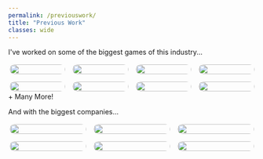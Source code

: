 ```yaml
---
permalink: /previouswork/
title: "Previous Work"
classes: wide
---
```


I've worked on some of the biggest games of this industry...

<div style="display: flex; flex-wrap: wrap; gap: 10px;">
  <div style="flex: 1 0 20%; margin: 2.5px;">
    <a href="{{ site.baseurl }}/assets/images/games/AAA.png">
      <img src="{{ site.baseurl }}/assets/images/games/AAA.png" style="width: 100%; border-radius: 10px;">
    </a>
  </div>
  <div style="flex: 1 0 20%; margin: 2.5px;">
    <a href="{{ site.baseurl }}/assets/images/games/AAA.png">
      <img src="{{ site.baseurl }}/assets/images/games/AAA.png" style="width: 100%; border-radius: 10px;">
    </a>
  </div>
  <div style="flex: 1 0 20%; margin: 2.5px;">
    <a href="{{ site.baseurl }}/assets/images/games/fortnite.png">
      <img src="{{ site.baseurl }}/assets/images/games/fortnite.png" style="width: 100%; border-radius: 10px;">
    </a>
  </div>
  <div style="flex: 1 0 20%; margin: 2.5px;">
    <a href="{{ site.baseurl }}/assets/images/games/paragon.png">
      <img src="{{ site.baseurl }}/assets/images/games/paragon.png" style="width: 100%; border-radius: 10px;">
    </a>
  </div>
  <div style="flex: 1 0 20%; margin: 2.5px;">
    <a href="{{ site.baseurl }}/assets/images/games/sot.png">
      <img src="{{ site.baseurl }}/assets/images/games/sot.png" style="width: 100%; border-radius: 10px;">
    </a>
  </div>
  <div style="flex: 1 0 20%; margin: 2.5px;">
    <a href="{{ site.baseurl }}/assets/images/games/gtav.png">
      <img src="{{ site.baseurl }}/assets/images/games/gtav.png" style="width: 100%; border-radius: 10px;">
    </a>
  </div>
  <div style="flex: 1 0 20%; margin: 2.5px;">
    <a href="{{ site.baseurl }}/assets/images/games/firewall.png">
      <img src="{{ site.baseurl }}/assets/images/games/firewall.png" style="width: 100%; border-radius: 10px;">
    </a>
  </div>
  <div style="flex: 1 0 20%; margin: 2.5px;">
    <a href="{{ site.baseurl }}/assets/images/games/bulk.png">
      <img src="{{ site.baseurl }}/assets/images/games/bulk.png" style="width: 100%; border-radius: 10px;">
    </a>
  </div>
</div>

<figcaption>+ Many More!</figcaption>

And with the biggest companies...

<div style="display: flex; flex-wrap: wrap; gap: 10px;">
  <div style="flex: 1 0 25%; margin: 2.5px;">
    <a href="{{ site.baseurl }}/assets/images/companies/2K.png">
      <img src="{{ site.baseurl }}/assets/images/companies/2K.png" style="width: 100%; border-radius: 10px;">
    </a>
  </div>
  <div style="flex: 1 0 25%; margin: 2.5px;">
    <a href="{{ site.baseurl }}/assets/images/companies/sega.png">
      <img src="{{ site.baseurl }}/assets/images/companies/sega.png" style="width: 100%; border-radius: 10px;">
    </a>
  </div>
  <div style="flex: 1 0 25%; margin: 2.5px;">
    <a href="{{ site.baseurl }}/assets/images/companies/xbox.png">
      <img src="{{ site.baseurl }}/assets/images/companies/xbox.png" style="width: 100%; border-radius: 10px;">
    </a>
  </div>
  <div style="flex: 1 0 25%; margin: 2.5px;">
    <a href="{{ site.baseurl }}/assets/images/companies/disney.png">
      <img src="{{ site.baseurl }}/assets/images/companies/disney.png" style="width: 100%; border-radius: 10px;">
    </a>
  </div>
  <div style="flex: 1 0 25%; margin: 2.5px;">
    <a href="{{ site.baseurl }}/assets/images/companies/google.png">
      <img src="{{ site.baseurl }}/assets/images/companies/google.png" style="width: 100%; border-radius: 10px;">
    </a>
  </div>
  <div style="flex: 1 0 25%; margin: 2.5px;">
    <a href="{{ site.baseurl }}/assets/images/companies/gearbox.png">
      <img src="{{ site.baseurl }}/assets/images/companies/gearbox.png" style="width: 100%; border-radius: 10px;">
    </a>
  </div>
</div>
